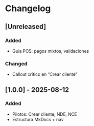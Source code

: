 # Changelog

## [Unreleased]
### Added
- Guía POS: pagos mixtos, validaciones

### Changed
- Callout crítico en “Crear cliente”

## [1.0.0] - 2025-08-12
### Added
- Pilotos: Crear cliente, NDE, NCE
- Estructura MkDocs + nav